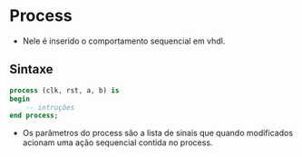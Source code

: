 # Process

- Nele é inserido o comportamento sequencial em vhdl.

## Sintaxe
```vhdl
process (clk, rst, a, b) is
begin
    -- intruções
end process;
```

- Os parâmetros do process são a lista de sinais que quando modificados acionam uma ação sequencial contida no process.